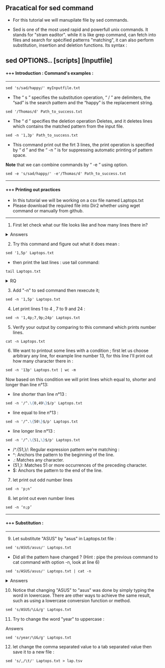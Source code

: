 ##  Pracatical for sed command

 * For this tutorial we will manupilate file by sed commands.

 * Sed is one of the most used rapid and powerfull unix commands. It stands for "stram eaditor". while it is like grep command, can fetch into files and search for spécified patterns "matching", it can also perform substitution, insertion and deletion functions. Its syntax : 

sed OPTIONS.. [scripts] [Inputfile]
---------------------------------------------------------------------------------------------------------------------------------
#### +++ Introduction : Command's examples : 
---------------------------------------------------------------------------------------------------------------------------------
```markdown
sed 's/sad/happy/' myInputfile.txt
```

 * The “ s ” specifies the substitution operation, “ / ” are delimiters, the “sad” is the search pattern and the “happy” is the replacement string.

```markdown
sed '/Thomas/d' Path_to_success.txt 
```

 * The “ d ” specifies the deletion operation Deletes, and it deletes lines which contains the matched pattern from the input file.

```markdown 
sed -n '1,3p' Path_to_success.txt 
```
  
 * This command print out the firt 3 lines, the print operation is specified by “ d ” and the “ -n ” is for suppressing automatic printing of pattern space.

**Note** that we can combine commands by “ -e ” using option. 

```markdown
sed -e 's/sad/happy/' -e'/Thomas/d' Path_to_success.txt 
```

---------------------------------------------------------------------------------------------------------------------------------
#### +++ Printing out practices


* In this tutorial we will be working on a csv file named Laptops.txt 
* Please download the required file into Dir2 whether using wget command or manually from github.
---------------------------------------------------------------------------------------------------------------------------------

1. First let check what our file looks like and how many lines there in? 
<details>
<summary>Answers</summary>

```markdown
cat Laptops.txt
```
```markdown
wc -l Laptops.txt
```
</details>

2. Try this command and figure out what it does mean : 

```markdown
sed '1,5p' Laptops.txt
```

- then print the last lines : use tail command: 

```markdown
tail Laptops.txt
```
<details>
<summary> RQ </summary>
<p>- Notice there is no difference between the two outputs, means the first command printed out all the file.
You could also use this specified command to print all the file : </p>

```markdown
sed -n 'p' Laptops.txt 
```
</details>

3. Add "-n" to sed command then rexecute it; 

```markdown
sed -n '1,5p' Laptops.txt
```

4. Let print lines 1 to 4 , 7 to 9 and 24 : 

```markdown
sed -n '1,4p;7,9p;24p' Laptops.txt 
```

5. Verify your output by comparing to this command which prints number lines. 

```markdown
cat -n Laptops.txt 
```

6. We want to printout some lines with a condition ; first let us choose arbitrary any line, for example line number 13, for this line I'll print out how many character there in : 

```markdown
sed -n '13p' Laptops.txt | wc -m 
```

Now based on this condition we will print lines which equal to, shorter and longer than line n°13:

* line shorter than line n°13 : 

```markdown
sed -n '/^.\{0,49\}$/p' Laptops.txt
```
 
* line equal to line n°13 : 

```markdown
sed -n '/^.\{50\}$/p' Laptops.txt
```

* line longer line n°13 : 

```markdown
sed -n '/^.\{51,\}$/p' Laptops.txt
```

* /^.\{51,\}/: Regular expression pattern we're matching :
* ^: Anchors the pattern to the beginning of the line.
* .: Matches any character.
* \{51,\}: Matches 51 or more occurrences of the preceding character.
* $: Anchors the pattern to the end of the line.

7. let print out odd number lines 

```markdown
sed -n 'p;n’  
```

8. let print out even number lines 

```markdown
sed -n ‘n;p’ 
```
---------------------------------------------------------------------------------------------------------------------------------
#### +++ Substitution : 
---------------------------------------------------------------------------------------------------------------------------------

9. Let substitute "ASUS" by "asus" in Laptops.txt file : 

```markdown
sed 's/ASUS/asus/' Laptops.txt 
```

* Did all the pattern have changed ? (Hint : pipe the previous command to cat command with option -n, look at line 6) 

```markdown
sed 's/ASUS/asus/' Laptops.txt | cat -n 
```

<details>
<summary> Answers </summary>
<p> * Not all patterns change as a result of a substitution because the `sed` command only replaces the first matching occurrence. To replace all the matches to the pattern regardless of the number of times it appears, use the global flag "g": </p>

```markdown
sed 's/ASUS/asus/g' Laptops.txt | cat -n 
```

<p> * Please check line 6 agian </p>
</details>
 
10. Notice that changing "ASUS" to "asus" was done by simply typing the word in lowercase. There are other ways to achieve the same result, such as using a lowercase conversion function or method. 

```markdown
sed 's/ASUS/\L&/g' Laptops.txt 
```

11. Try to change the word "year" to uppercase : 
</details>
<summary> Answers </summary>

```markdown
sed 's/year/\U&/g' Laptops.txt 
```

</details>
 
12. let change the comma separated value to a tab separated value then save it to a new file : 

```markdown
sed 's/,/\t/' Laptops.txt > lap.tsv
```
 
 
